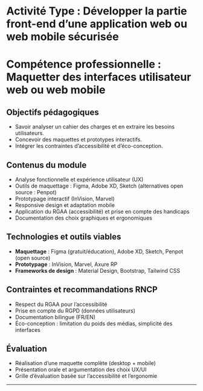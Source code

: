 # Activité Type : Développer la partie front-end d’une application web ou web mobile sécurisée  
# Compétence professionnelle : Maquetter des interfaces utilisateur web ou web mobile

## Objectifs pédagogiques
- Savoir analyser un cahier des charges et en extraire les besoins utilisateurs.
- Concevoir des maquettes et prototypes interactifs.
- Intégrer les contraintes d’accessibilité et d’éco-conception.

## Contenus du module
- Analyse fonctionnelle et expérience utilisateur (UX)
- Outils de maquettage : Figma, Adobe XD, Sketch (alternatives open source : Penpot)
- Prototypage interactif (InVision, Marvel)
- Responsive design et adaptation mobile
- Application du RGAA (accessibilité) et prise en compte des handicaps
- Documentation des choix graphiques et ergonomiques

## Technologies et outils viables
- **Maquettage** : Figma (gratuit/éducation), Adobe XD, Sketch, Penpot (open source)
- **Prototypage** : InVision, Marvel, Axure RP
- **Frameworks de design** : Material Design, Bootstrap, Tailwind CSS

## Contraintes et recommandations RNCP
- Respect du RGAA pour l’accessibilité
- Prise en compte du RGPD (données utilisateurs)
- Documentation bilingue (FR/EN)
- Éco-conception : limitation du poids des médias, simplicité des interfaces

## Évaluation
- Réalisation d’une maquette complète (desktop + mobile)
- Présentation orale et argumentation des choix UX/UI
- Grille d’évaluation basée sur l’accessibilité et l’ergonomie

---
